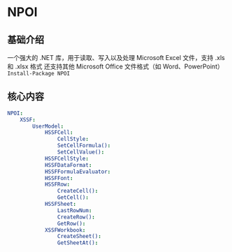 # NPOI



## 基础介绍

一个强大的 .NET 库，用于读取、写入以及处理 Microsoft Excel 文件，支持 .xls 和 .xlsx 格式
还支持其他 Microsoft Office 文件格式（如 Word、PowerPoint）
`Install-Package NPOI`



## 核心内容
```yaml
NPOI:
    XSSF:
        UserModel:
            HSSFCell:
                CellStyle:
                SetCellFormula():
                SetCellValue():
            HSSFCellStyle:
            HSSFDataFormat:
            HSSFFormulaEvaluator:
            HSSFFont:
            HSSFRow:
                CreateCell():
                GetCell():
            HSSFSheet:
                LastRowNum:
                CreateRow():
                GetRow():
            XSSFWorkbook:
                CreateSheet():
                GetSheetAt():
```
